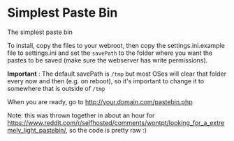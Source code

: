# Simplest Paste Bin
The simplest paste bin

To install, copy the files to your webroot, then copy the settings.ini.example file to settings.ini and set the `savePath` to the folder where you want the pastes to be saved (make sure the webserver has write permissions). 

**Important** : The default savePath is `/tmp` but most OSes will clear that folder every now and then (e.g. on reboot), so it's important to change it to somewhere that is outside of `/tmp`

When you are ready, go to http://your.domain.com/pastebin.php

Note: this was thrown together in about an hour for https://www.reddit.com/r/selfhosted/comments/wontpt/looking_for_a_extremely_light_pastebin/, so the code is pretty raw :)
